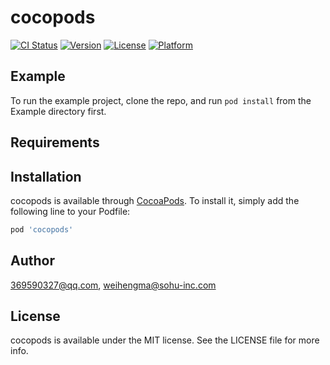 # cocopods

[![CI Status](https://img.shields.io/travis/369590327@qq.com/cocopods.svg?style=flat)](https://travis-ci.org/369590327@qq.com/cocopods)
[![Version](https://img.shields.io/cocoapods/v/cocopods.svg?style=flat)](https://cocoapods.org/pods/cocopods)
[![License](https://img.shields.io/cocoapods/l/cocopods.svg?style=flat)](https://cocoapods.org/pods/cocopods)
[![Platform](https://img.shields.io/cocoapods/p/cocopods.svg?style=flat)](https://cocoapods.org/pods/cocopods)

## Example

To run the example project, clone the repo, and run `pod install` from the Example directory first.

## Requirements

## Installation

cocopods is available through [CocoaPods](https://cocoapods.org). To install
it, simply add the following line to your Podfile:

```ruby
pod 'cocopods'
```

## Author

369590327@qq.com, weihengma@sohu-inc.com

## License

cocopods is available under the MIT license. See the LICENSE file for more info.
